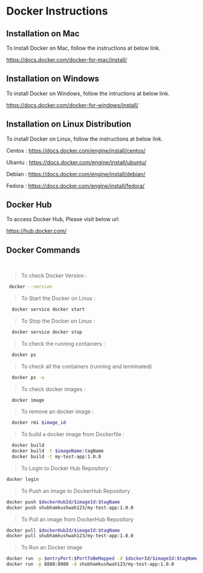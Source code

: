 # Docker Instructions 

## Installation on Mac
To Install Docker on Mac, follow the instructions at below link.

https://docs.docker.com/docker-for-mac/install/

## Installation on Windows
To install Docker on Windows, follow the intructions at below link.

https://docs.docker.com/docker-for-windows/install/

## Installation on Linux Distribution
To install Docker on Linux, follow the instructions at below link.

Centos : https://docs.docker.com/engine/install/centos/

Ubantu : https://docs.docker.com/engine/install/ubuntu/

Debian : https://docs.docker.com/engine/install/debian/

Fedora : https://docs.docker.com/engine/install/fedora/


## Docker Hub
To access Docker Hub, Please visit below url

https://hub.docker.com/

## Docker Commands

 ```bash
  
 ```
> To check Docker Version :
 ```bash
  docker --version
 ```
> To Start the Docker on Linux : 
```bash
  docker service docker start
 ```
> To Stop the Docker on Linux : 
```bash
  docker service docker stop
 ```
> To check the running containers :
```bash
  docker ps
 ```
> To check all the containers (running and terminated)
```bash
  docker ps -a
 ```
> To check docker images : 
```bash
  docker image
 ```
> To remove an docker image :
```bash
  docker rmi $image_id
 ```
> To build a docker image from Dockerfile : 
```bash
  docker build 
  docker build -t $imageName:tagName
  docker build -t my-test-app:1.0.0
 ```
 > To Login to Docker Hub Repository : 
  ```bash
  docker login
 ```
 
 > To Push an image to DockerHub Repository
  ```bash
  docker push $dockerHubId/$imageId:$tagName
  docker push shubhamkushwah123/my-test-app:1.0.0
 ```
 
 > To Pull an image from DockerHub Repository
  ```bash
  docker pull $dockerHubId/$imageId:$tagName
  docker pull shubhamkushwah123/my-test-app:1.0.0
 ```
 
 > To Run an Docker image 
  ```bash
  docker run -p $entryPort:$PortToBeMapped -d $dockerId/$imageId:$tagName
  docker run -p 8888:8080 -d shubhamkushwah123/my-test-app:1.0.0
 ```
